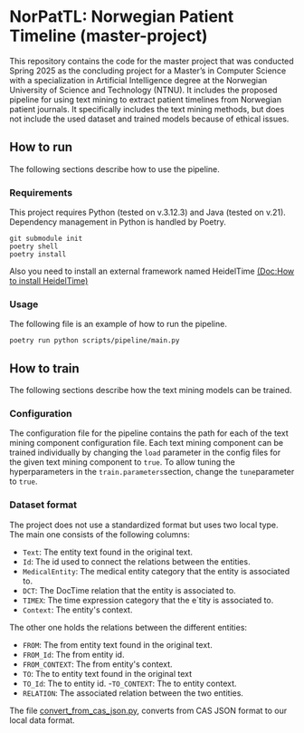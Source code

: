 # NorPatTL: Norwegian Patient Timeline (master-project)

This repository contains the code for the master project that was conducted Spring 2025 as the concluding project for a Master’s in Computer Science with a specialization in Artificial Intelligence degree at the Norwegian University of Science and Technology (NTNU). It includes the proposed pipeline for using text mining to extract patient timelines from Norwegian patient journals. It specifically includes the text mining methods, but does not include the used dataset and trained models because of ethical issues.

## How to run
The following sections describe how to use the pipeline.
### Requirements
This project requires Python (tested on v.3.12.3) and Java (tested on v.21). Dependency management in Python is handled by Poetry.

```
git submodule init
poetry shell
poetry install
```

Also you need to install an external framework named HeidelTime [(Doc:How to install HeidelTime)](/src/textmining/heideltime/README.md)

### Usage
The following file is an example of how to run the pipeline.
```
poetry run python scripts/pipeline/main.py
```

## How to train
The following sections describe how the text mining models can be trained.

### Configuration

The configuration file for the pipeline contains the path for each of the text mining component configuration file. Each text mining component can be trained individually by changing the `load` parameter in the config files for the given text mining component to `true`. To allow tuning the hyperparameters in the `train.parameters`section, change the `tune`parameter to `true`.


### Dataset format
The project does not use a standardized format but uses two local type. The main one consists of the following columns: 

- ``Text``: The entity text found in the original text.
- ``Id``: The id used to connect the relations between the entities.
- `MedicalEntity`: The medical entity category that the entity is associated to.
- ``DCT``: The DocTime relation that the entity is associated to.
- `TIMEX`: The time expression category that the e`tity is associated to.
- ``Context``: The entity's context.

The other one holds the relations between the different entities:

- `FROM`: The from entity text found in the original text.
- `FROM_Id`: The from entity id.
- `FROM_CONTEXT`: The from entity's context.
- `TO`: The to entity text found in the original text
- `TO_Id`: The to entity id.
-`TO_CONTEXT`: The to entity context.
- `RELATION`: The associated relation between the two entities.

The file [convert_from_cas_json.py](scripts/util/convert_from_cas_json.py), converts from CAS JSON format to our local data format.